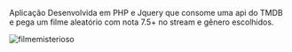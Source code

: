Aplicação Desenvolvida em PHP e Jquery que consome uma api do TMDB e pega um filme aleatório com nota 7.5+ no stream e gênero escolhidos.

![filmemisterioso](https://github.com/user-attachments/assets/61420faf-a482-4ef5-87eb-6e1fe9ee10ff)
